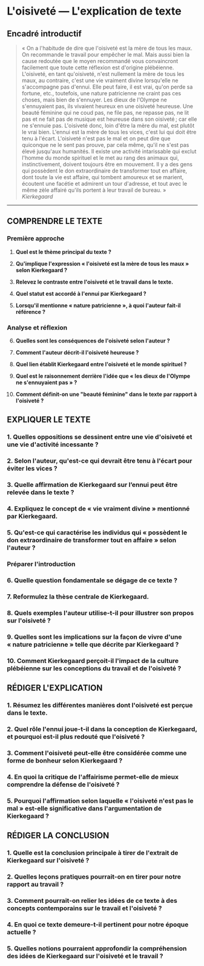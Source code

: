 # L'oisiveté — L'explication de texte

## Encadré introductif
> « On a l'habitude de dire que l'oisiveté est la mère de tous les maux. On recommande le travail pour empêcher le mal. Mais aussi bien la cause redoutée que le moyen recommandé vous convaincront facilement que toute cette réflexion est d'origine plébéienne. L'oisiveté, en tant qu'oisiveté, n'est nullement la mère de tous les maux, au contraire, c'est une vie vraiment divine lorsqu'elle ne s'accompagne pas d'ennui. Elle peut faire, il est vrai, qu'on perde sa fortune, etc., toutefois, une nature patricienne ne craint pas ces choses, mais bien de s'ennuyer. Les dieux de l'Olympe ne s'ennuyaient pas, ils vivaient heureux en une oisiveté heureuse. Une beauté féminine qui ne coud pas, ne file pas, ne repasse pas, ne lit pas et ne fait pas de musique est heureuse dans son oisiveté ; car elle ne s'ennuie pas. L'oisiveté donc, loin d'être la mère du mal, est plutôt le vrai bien. L'ennui est la mère de tous les vices, c'est lui qui doit être tenu à l'écart. L'oisiveté n'est pas le mal et on peut dire que quiconque ne le sent pas prouve, par cela même, qu'il ne s'est pas élevé jusqu'aux humanités. Il existe une activité intarissable qui exclut l'homme du monde spirituel et le met au rang des animaux qui, instinctivement, doivent toujours être en mouvement. Il y a des gens qui possèdent le don extraordinaire de transformer tout en affaire, dont toute la vie est affaire, qui tombent amoureux et se marient, écoutent une facétie et admirent un tour d'adresse, et tout avec le même zèle affairé qu'ils portent à leur travail de bureau. »  
>*Kierkegaard*

---

## COMPRENDRE LE TEXTE

### Première approche

1. **Quel est le thème principal du texte ?**  
   
2. **Qu'implique l'expression « l'oisiveté est la mère de tous les maux » selon Kierkegaard ?**

3. **Relevez le contraste entre l'oisiveté et le travail dans le texte.**

4. **Quel statut est accordé à l'ennui par Kierkegaard ?**  
   
5. **Lorsqu'il mentionne « nature patricienne », à quoi l'auteur fait-il référence ?**

### Analyse et réflexion

6. **Quelles sont les conséquences de l'oisiveté selon l'auteur ?**

7. **Comment l'auteur décrit-il l'oisiveté heureuse ?**

8. **Quel lien établit Kierkegaard entre l'oisiveté et le monde spirituel ?**

9. **Quel est le raisonnement derrière l'idée que « les dieux de l'Olympe ne s'ennuyaient pas » ?**  
   
10. **Comment définit-on une "beauté féminine" dans le texte par rapport à l'oisiveté ?**

## EXPLIQUER LE TEXTE

### 1. Quelles oppositions se dessinent entre une vie d'oisiveté et une vie d'activité incessante ?

### 2. Selon l'auteur, qu'est-ce qui devrait être tenu à l'écart pour éviter les vices ?

### 3. Quelle affirmation de Kierkegaard sur l’ennui peut être relevée dans le texte ?

### 4. Expliquez le concept de « vie vraiment divine » mentionné par Kierkegaard.

### 5. Qu'est-ce qui caractérise les individus qui « possèdent le don extraordinaire de transformer tout en affaire » selon l'auteur ?  
   
### Préparer l'introduction

### 6. Quelle question fondamentale se dégage de ce texte ?

### 7. Reformulez la thèse centrale de Kierkegaard. 

### 8. Quels exemples l'auteur utilise-t-il pour illustrer son propos sur l'oisiveté ?

### 9. Quelles sont les implications sur la façon de vivre d'une « nature patricienne » telle que décrite par Kierkegaard ?

### 10. Comment Kierkegaard perçoit-il l'impact de la culture plébéienne sur les conceptions du travail et de l'oisiveté ? 

## RÉDIGER L'EXPLICATION

### 1. Résumez les différentes manières dont l'oisiveté est perçue dans le texte.

### 2. Quel rôle l'ennui joue-t-il dans la conception de Kierkegaard, et pourquoi est-il plus redouté que l'oisiveté ?

### 3. Comment l'oisiveté peut-elle être considérée comme une forme de bonheur selon Kierkegaard ?

### 4. En quoi la critique de l'affairisme permet-elle de mieux comprendre la défense de l'oisiveté ?

### 5. Pourquoi l'affirmation selon laquelle « l'oisiveté n'est pas le mal » est-elle significative dans l'argumentation de Kierkegaard ?

## RÉDIGER LA CONCLUSION

### 1. Quelle est la conclusion principale à tirer de l'extrait de Kierkegaard sur l'oisiveté ?

### 2. Quelles leçons pratiques pourrait-on en tirer pour notre rapport au travail ?

### 3. Comment pourrait-on relier les idées de ce texte à des concepts contemporains sur le travail et l'oisiveté ? 

### 4. En quoi ce texte demeure-t-il pertinent pour notre époque actuelle ? 

### 5. Quelles notions pourraient approfondir la compréhension des idées de Kierkegaard sur l'oisiveté et le travail ?